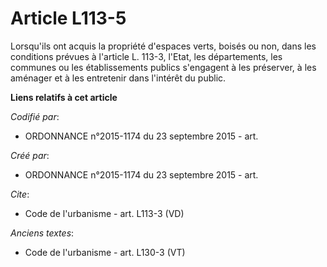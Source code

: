 # Article L113-5

Lorsqu'ils ont acquis la propriété d'espaces verts, boisés ou non, dans les conditions prévues à l'article L. 113-3, l'Etat,
les départements, les communes ou les établissements publics s'engagent à les préserver, à les aménager et à les entretenir
dans l'intérêt du public.

**Liens relatifs à cet article**

_Codifié par_:

  - ORDONNANCE n°2015-1174 du 23 septembre 2015 - art.

_Créé par_:

  - ORDONNANCE n°2015-1174 du 23 septembre 2015 - art.

_Cite_:

  - Code de l'urbanisme - art. L113-3 (VD)

_Anciens textes_:

  - Code de l'urbanisme - art. L130-3 (VT)
